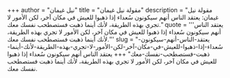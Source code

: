 +++
author = "نيل غيمان"
title = "مقولة نيل غيمان"
description = "مقولة نيل غيمان: يعتقد الناس أنهم سيكونون سُعداء إذا ذهبوا للعيش في مكان آخر، لكن الأمور لا تجري بهذه الطريقة، لأنك أينما ذهبت فستصطحب نفسك معك."
quote = '''يعتقد الناس أنهم سيكونون سُعداء إذا ذهبوا للعيش في مكان آخر، لكن الأمور لا تجري بهذه الطريقة، لأنك أينما ذهبت فستصطحب نفسك معك.'''
slug = "يعتقد-الناس-أنهم-سيكونون-سُعداء-إذا-ذهبوا-للعيش-في-مكان-آخر-لكن-الأمور-لا-تجري-بهذه-الطريقة-لأنك-أينما-ذهبت-فستصطحب-نفسك-معك"
+++
يعتقد الناس أنهم سيكونون سُعداء إذا ذهبوا للعيش في مكان آخر، لكن الأمور لا تجري بهذه الطريقة، لأنك أينما ذهبت فستصطحب نفسك معك.
